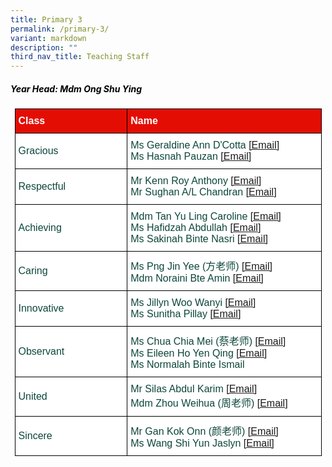 ```yaml
---
title: Primary 3
permalink: /primary-3/
variant: markdown
description: ""
third_nav_title: Teaching Staff
---
```

<h5 style="color:#000000">Year Head: Mdm Ong Shu Ying </h5>
<style type="text/css">
.tg  {border-collapse:collapse;border-spacing:0;margin:0px auto;}
.tg td{border-color:black;border-style:solid;border-width:1px;font-family:Arial, sans-serif;font-size:16px;
  overflow:hidden;padding:10px 5px;word-break:normal;}
.tg th{border-color:black;border-style:solid;border-width:1px;font-family:Arial, sans-serif;font-size:16px;
  font-weight:normal;overflow:hidden;padding:10px 5px;word-break:normal;}
.tg .tg-yhj3{background-color:#FFF;color:#0C463A;text-align:left;vertical-align:middle}
.tg .tg-feqv{background-color:#E40D03;color:#666;font-weight:bold;text-align:left;vertical-align:middle}
.tg .tg-o5fr{background-color:#FFF;color:#FD6500;text-align:left;vertical-align:middle}
</style>

<table class="tg" style="undefined;table-layout: fixed; width: 491px">
<colgroup>
<col style="width: 200px">
<col style="width: 360px">
</colgroup>
<tbody>
<tr>
<td class="tg-feqv"><span style="color:#FFFFFF;background-color:#E40D03">Class</span></td>
<td class="tg-feqv"><span style="color:#FFFFFF;background-color:#E40D03">Name</span></td>
</tr>
<tr>
<td class="tg-yhj3">Gracious</td>
<td class="tg-yhj3">Ms Geraldine Ann D'Cotta <a target="_blank" rel="noopener noreferrer nofollow" href="mailto:geraldine_ann_dcotta@schools.gov.sg">[Email]</a><br>Ms Hasnah Pauzan <a target="_blank" rel="noopener noreferrer nofollow" href="mailto:hasnah_pauzan_a@schools.gov.sg">[Email]</a></td>
</tr>
<tr>
<td class="tg-yhj3">Respectful</td>
    <td class="tg-yhj3">Mr Kenn Roy Anthony <a target="_blank" rel="noopener noreferrer nofollow" href="mailto:kenn_roy_anthony@schools.gov.sg">[Email]</a><br>Mr Sughan A/L Chandran <a target="_blank" rel="noopener noreferrer nofollow" href="mailto:Sughan_Chandran@schools.gov.sg">[Email]</a></td>
</tr>
<tr>
<td class="tg-yhj3">Achieving</td>
<td class="tg-yhj3">Mdm Tan Yu Ling Caroline <a target="_blank" rel="noopener noreferrer nofollow" href="mailto:tan_yu_ling_caroline@schools.gov.sg">[Email]</a><br>Ms Hafidzah Abdullah <a target="_blank" rel="noopener noreferrer nofollow" href="mailto:Hafidzah_Abdullah@schools.gov.sg">[Email]</a><br>Ms Sakinah Binte Nasri <a target="_blank" rel="noopener noreferrer nofollow" href="mailto:Sakinah_Nasri@schools.gov.sg">[Email]</a></td>
</tr>
<tr>
<td class="tg-yhj3">Caring</td>
<td class="tg-yhj3">Ms Png Jin Yee (方老师) <a target="_blank" rel="noopener noreferrer nofollow" href="mailto:png_jin_yee@schools.gov.sg">[Email]</a><br>Mdm Noraini Bte Amin <a target="_blank" rel="noopener noreferrer nofollow" href="mailto:noraini_amin@schools.gov.sg">[Email]</a></td>
</tr>
<tr>
<td class="tg-yhj3">Innovative</td>
<td class="tg-yhj3">Ms Jillyn Woo Wanyi <a target="_blank" rel="noopener noreferrer nofollow" href="mailto:jillyn_woo_wan_yi@schools.gov.sg">[Email]</a><br>Ms Sunitha Pillay <a target="_blank" rel="noopener noreferrer nofollow" href="mailto:s_sunitha_pillay@schools.gov.sg">[Email]</a></td>
</tr>
<tr>
<td class="tg-yhj3">Observant</td>
<td class="tg-yhj3">Ms Chua Chia Mei (蔡老师) <a target="_blank" rel="noopener noreferrer nofollow" href="mailto:chua_chia_mei@schools.gov.sg">[Email]</a><br>Ms Eileen Ho Yen Qing <a target="_blank" rel="noopener noreferrer nofollow" href="mailto:ho_yen_qing_eileen@schools.gov.sg">[Email]</a><br>Ms Normalah Binte Ismail </td>
</tr>
<tr>
<td class="tg-yhj3">United</td>
<td class="tg-yhj3">Mr Silas Abdul Karim <a target="_blank" rel="noopener noreferrer nofollow" href="mailto:silas_abdul_karim@schools.gov.sg">[Email]</a><br>Mdm Zhou Weihua (周老师) <a target="_blank" rel="noopener noreferrer nofollow" href="mailto:zhou_weihua@schools.gov.sg">[Email]</a></td>
</tr>
<tr>
<td class="tg-yhj3">Sincere</td>
<td class="tg-yhj3">Mr Gan Kok Onn (颜老师) <a target="_blank" rel="noopener noreferrer nofollow" href="mailto:gan_kok_onn@schools.gov.sg">[Email]</a><br>Ms Wang Shi Yun Jaslyn <a target="_blank" rel="noopener noreferrer nofollow" href="mailto:wang_shiyun_jaslyn@schools.gov.sg">[Email]</a></td>
</tr>
</tbody>
</table>